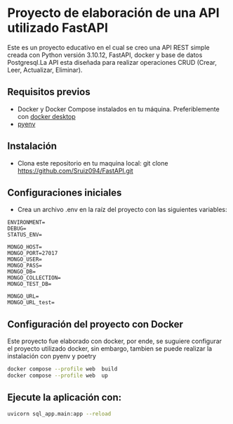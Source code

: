 # Proyecto de elaboración de una API utilizado FastAPI 

Este es un proyecto educativo en el cual se creo una API REST simple creada con Python versión 3.10.12, FastAPI, docker y base de datos Postgresql.La API esta diseñada para realizar operaciones CRUD (Crear, Leer, Actualizar, Eliminar). 

## Requisitos previos

- Docker y Docker Compose instalados en tu máquina. Preferiblemente con [docker desktop](https://www.docker.com/products/docker-desktop/)
- [pyenv](https://github.com/pyenv/pyenv#installation)


## Instalación

* Clona este repositorio en tu maquina local: 
git clone https://github.com/Sruiz094/FastAPI.git

## Configuraciones iniciales

* Crea un archivo .env en la raíz del proyecto con las siguientes variables:

```text
ENVIRONMENT=
DEBUG=
STATUS_ENV=

MONGO_HOST=
MONGO_PORT=27017
MONGO_USER=
MONGO_PASS=
MONGO_DB=
MONGO_COLLECTION=
MONGO_TEST_DB=

MONGO_URL=
MONGO_URL_test=
```

## Configuración del proyecto con Docker
Este proyecto fue elaborado con docker, por ende, se suguiere configurar el proyecto utilizado docker, 
sin embargo, tambien se puede realizar la instalación con pyenv y poetry
```bash
docker compose --profile web  build
docker compose --profile web  up
```

## Ejecute la aplicación con: 

```bash
uvicorn sql_app.main:app --reload 
```

